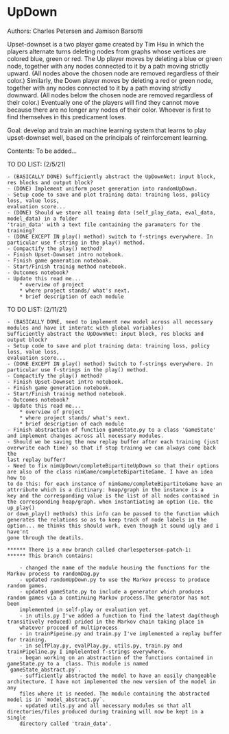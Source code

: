 # UpDown

Authors: Charles Petersen and Jamison Barsotti

Upset-downset is a two player game created by Tim Hsu in which the players alternate turns 
deleting nodes from graphs whose vertices are colored blue, green or red. The Up player moves 
by deleting a blue or green node, together with any nodes connected to it by a path moving 
strictly upward. (All nodes above the chosen node are removed regardless of their color.) Similarly, 
the Down player moves by deleting a red or green node, together with any nodes connected to it 
by a path moving strictly downward. (All nodes below the chosen node are removed regardless of 
their color.)  Eventually one of the players will find they cannot move because there are no longer
any nodes of their color. Whoever is first to find themselves in this predicament loses.  

Goal: develop and train an machine learning system that learns to play upset-downset well, based on the principals of reinforcement learning.
    
Contents: To be added...

TO DO LIST: (2/5/21)

    - (BASICALLY DONE) Sufficiently abstract the UpDownNet: input block, res blocks and output block? 
    - (DONE) Implement uniform poset generation into randomUpDown. 
    - Setup code to save and plot training data: training loss, policy loss, value loss,
    evaluation score...
    - (DONE) Should we store all teaing data (self_play_data, eval_data, model_data) in a folder
    'train_data' with a text file containing the paramaters for the training? 
    - (DONE EXCEPT IN play() method) switch to f-strings everywhere. In particular use f-string in the play() method.
    - Compactify the play() method?
    - Finish Upset-Downset intro notebook.
    - Finish game generation notebook.
    - Start/Finish trainig method notebook.
    - Outcomes notebook?
    - Update this read me...
        * overview of project
        * where project stands/ what's next.
        * brief description of each module

TO DO LIST: (2/11/21)

    - (BASICALLY DONE, need to implement new model across all necessary modules and have it interatc with global variables) 
    Sufficiently abstract the UpDownNet: input block, res blocks and output block? 
    - Setup code to save and plot training data: training loss, policy loss, value loss,
    evaluation score...
    - (DONE EXCEPT IN play() method) Switch to f-strings everywhere. In particular use f-strings in the play() method.
    - Compactify the play() method?
    - Finish Upset-Downset intro notebook.
    - Finish game generation notebook.
    - Start/Finish trainig method notebook.
    - Outcomes notebook?
    - Update this read me...
        * overview of project
        * where project stands/ what's next.
        * brief description of each module
    - Finish abstraction of function gameState.py to a class 'GameState' and implement changes across all necessary modules.
    - Should we be saving the new replay buffer after each training (just overwrite each time) so that if stop trainng we can always come back the
    last replay buffer?
    - Need to fix nimUpDown/completeBipartiteUpDown so that their options are also of the class nimGame/completeBipartiteGame. I have an idea how to 
    to do this: for each instance of nimGame/completeBipartiteGame have an attrribute which is a dictinary: heap/graph in the instance is a 
    key and the corresponding value is the list of all nodes contained in the corresponding heap/graph. when instantiating an option (ie. the up_play()
    or down_play() methods) this info can be passed to the function which 
    generates the relations so as to keep track of node labels in the option... me thinks this should work, even though it sound ugly and i have'nt 
    gone through the deatils.
    
    ****** There is a new branch called charlespetersen-patch-1:
    ****** This branch contains:

        - changed the name of the module housing the functions for the Markov process to randomDag.py
        - updated randomUpDown.py to use the Markov process to produce random games. 
        - updated gameState.py to include a generator which produces random games via a continuing Markov process.The generator has not been
        implemented in self-play or evaluation yet.
        - in utils.py I've added a function to find the latest dag(though transitively reduced) prided in the Markov chain taking place in 
        whatever proceed of multiprocess
        - in trainPipeine.py and train.py I've implemented a replay buffer for training. 
        - in selfPlay.py, evalPlay.py, utils.py, train.py and trainPipeline.py I implelented f-strings everywhere.
        - began working on an abstraction of the functions contained in  gameState.py to a  class. This module is named `gameState_abstract.py`.
        - sufficiently abstracted the model to have an easily changeable architecture. I have not implemented the new version of the model in any 
        files where it is needed. The module containing the abstracted model is in `model_abstract.py`.
        - updated utils.py and all necessary modules so that all directories/files produced during training will now be kept in a single 
        directory called 'train_data'.

